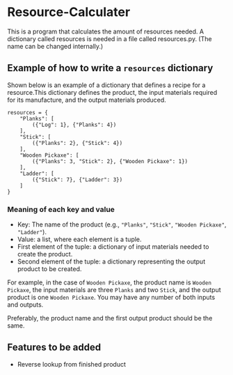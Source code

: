 # Resource-Calculater
This is a program that calculates the amount of resources needed.
A dictionary called resources is needed in a file called resources.py. (The name can be changed internally.)

## Example of how to write a `resources` dictionary
Shown below is an example of a dictionary that defines a recipe for a resource.This dictionary defines the product, the input materials required for its manufacture, and the output materials produced.
```
resources = {
    "Planks": [
        ({"Log": 1}, {"Planks": 4})
    ],
    "Stick": [
        ({"Planks": 2}, {"Stick": 4})
    ],
    "Wooden Pickaxe": [
        ({"Planks": 3, "Stick": 2}, {"Wooden Pickaxe": 1})
    ],
    "Ladder": [
        ({"Stick": 7}, {"Ladder": 3})
    ]
}
```

### Meaning of each key and value
- Key: The name of the product (e.g., `"Planks"`, `"Stick"`, `"Wooden Pickaxe"`, `"Ladder"`).
- Value: a list, where each element is a tuple.
- First element of the tuple: a dictionary of input materials needed to create the product.
- Second element of the tuple: a dictionary representing the output product to be created.

For example, in the case of `Wooden Pickaxe`, the product name is `Wooden Pickaxe`, the input materials are three `Planks` and two `Stick`, and the output product is one `Wooden Pickaxe`.
You may have any number of both inputs and outputs.

Preferably, the product name and the first output product should be the same.

## Features to be added
- Reverse lookup from finished product

